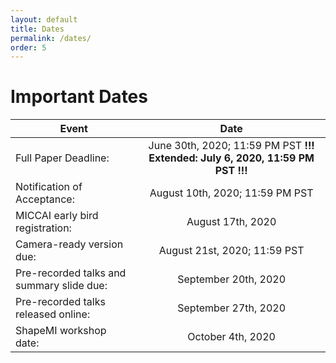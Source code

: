 ```yaml
---
layout: default
title: Dates
permalink: /dates/
order: 5
---
```

# Important Dates

| Event | Date |
|---|:---:|
| Full Paper Deadline: | June 30th, 2020; 11:59 PM PST **!!! Extended: July 6, 2020, 11:59 PM PST !!!**|
| Notification of Acceptance: | August 10th, 2020; 11:59 PM PST |
| MICCAI early bird registration: | August 17th, 2020 |
| Camera-ready version due: | August 21st, 2020; 11:59 PST |
| Pre-recorded talks and summary slide due: | September 20th, 2020 |
| Pre-recorded talks released online: | September 27th, 2020 |
| ShapeMI workshop date: | October 4th, 2020  |
